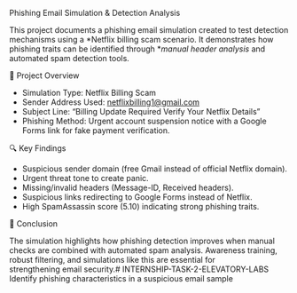 Phishing Email Simulation & Detection Analysis

This project documents a phishing email simulation created to test
detection mechanisms using a *Netflix billing scam scenario. It
demonstrates how phishing traits can be identified through **manual
header analysis* and automated spam detection tools.

📌 Project Overview

-   Simulation Type: Netflix Billing Scam
-   Sender Address Used: netflixbilling1@gmail.com
-   Subject Line: “Billing Update Required Verify Your Netflix Details”
-   Phishing Method: Urgent account suspension notice with a Google
    Forms link for fake payment verification.

🔍 Key Findings

-   Suspicious sender domain (free Gmail instead of official Netflix
    domain).
-   Urgent threat tone to create panic.
-   Missing/invalid headers (Message-ID, Received headers).
-   Suspicious links redirecting to Google Forms instead of Netflix.
-   High SpamAssassin score (5.10) indicating strong phishing traits.

📑 Conclusion

The simulation highlights how phishing detection improves when manual
checks are combined with automated spam analysis. Awareness training,
robust filtering, and simulations like this are essential for
strengthening email security.# INTERNSHIP-TASK-2-ELEVATORY-LABS
 Identify phishing characteristics in a suspicious email sample
